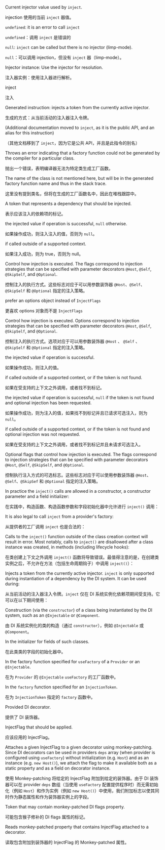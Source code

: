 Current injector value used by `inject`.

injection 使用的当前 `inject` 器值。

`undefined`: it is an error to call `inject`

`undefined`：调用 `inject` 是错误的

`null`: `inject` can be called but there is no injector \(limp-mode\).

`null`：可以调用 injection，但没有 `inject` 器（limp-mode）。

Injector instance: Use the injector for resolution.

注入器实例：使用注入器进行解析。

inject

注入

Generated instruction: injects a token from the currently active injector.

生成的方式：从当前活动的注入器注入令牌。

\(Additional documentation moved to `inject`, as it is the public API, and an alias for this
instruction\)

（其他文档移到了 `inject`，因为它是公共 API，并且是此指令的别名）

Throws an error indicating that a factory function could not be generated by the compiler for a
particular class.

抛出一个错误，表明编译器无法为特定类生成工厂函数。

The name of the class is not mentioned here, but will be in the generated factory function name
and thus in the stack trace.

这里没有提到类名，但将在生成的工厂函数名中，因此在堆栈跟踪中。

A token that represents a dependency that should be injected.

表示应该注入的依赖项的标记。

the injected value if operation is successful, `null` otherwise.

如果操作成功，则注入注入的值，否则为 `null`。

if called outside of a supported context.

如果注入成功，则为 true，否则为 null。

Control how injection is executed. The flags correspond to injection strategies that
    can be specified with parameter decorators `@Host`, `@Self`, `@SkipSelf`, and `@Optional`.

控制注入的执行方式。这些标志对应于可以用参数装饰器 `@Host`、`@Self`、`@SkipSelf` 和
`@Optional` 指定的注入策略。

prefer an options object instead of `InjectFlags`

更喜欢 options 对象而不是 `InjectFlags`

Control how injection is executed. Options correspond to injection strategies
    that can be specified with parameter decorators `@Host`, `@Self`, `@SkipSelf`, and
    `@Optional`.

控制注入的执行方式。选项对应于可以用参数装饰器 `@Host` 、 `@Self` 、 `@SkipSelf` 和 `@Optional` 指定的注入策略。

the injected value if operation is successful.

如果操作成功，则注入的值。

if called outside of a supported context, or if the token is not found.

如果在受支持的上下文之外调用，或者找不到标记。

the injected value if operation is successful,  `null` if the token is not
    found and optional injection has been requested.

如果操作成功，则为注入的值，如果找不到标记并且已请求可选注入，则为 `null`。

if called outside of a supported context, or if the token is not found and optional
    injection was not requested.

如果在受支持的上下文之外调用，或者找不到标记并且未请求可选注入。

Optional flags that control how injection is executed.
The flags correspond to injection strategies that can be specified with
parameter decorators `@Host`, `@Self`, `@SkipSelf`, and `@Optional`.

控制执行注入方式的可选标志。这些标志对应于可以使用参数装饰器 `@Host`、`@Self`、`@SkipSef` 和
`@Optional` 指定的注入策略。

In practice the `inject()` calls are allowed in a constructor, a constructor parameter and a
field initializer:

在实践中，构造函数、构造函数参数和字段初始化器中允许进行 `inject()` 调用：

It is also legal to call `inject` from a provider's factory:

从提供者的工厂调用 `inject` 也是合法的：

Calls to the `inject()` function outside of the class creation context will result in error. Most
notably, calls to `inject()` are disallowed after a class instance was created, in methods
\(including lifecycle hooks\):

在类创建上下文之外调用 `inject()` 函数将导致错误。最值得注意的是，在创建类实例之后，不允许在方法（包括生命周期钩子）中调用 `inject()`）：

Injects a token from the currently active injector.
`inject` is only supported during instantiation of a dependency by the DI system. It can be used
during:

从当前活动的注入器注入令牌。`inject` 仅在 DI 系统实例化依赖项期间受支持。它可以在以下期间使用：

Construction \(via the `constructor`\) of a class being instantiated by the DI system, such
as an `@Injectable` or `@Component`.

由 DI 系统实例化的类的构造（通过 `constructor`），例如 `@Injectable` 或 `@Component`。

In the initializer for fields of such classes.

在此类类的字段的初始化器中。

In the factory function specified for `useFactory` of a `Provider` or an `@Injectable`.

在为 `Provider` 的 `@Injectable` `useFactory` 的工厂函数中。

In the `factory` function specified for an `InjectionToken`.

在为 `InjectionToken` 指定的 `factory` 函数中。

Provided DI decorator.

提供了 DI 装饰器。

InjectFlag that should be applied.

应该应用的 InjectFlag。

Attaches a given InjectFlag to a given decorator using monkey-patching.
Since DI decorators can be used in providers `deps` array \(when provider is configured using
`useFactory`\) without initialization \(e.g. `Host`\) and as an instance \(e.g. `new Host()`\), we
attach the flag to make it available both as a static property and as a field on decorator
instance.

使用 Monkey-patching 将给定的 InjectFlag 附加到给定的装饰器。由于 DI 装饰器可以在 provider `deps`
数组（当使用 `useFactory` 配置提供程序时）而无需初始化（例如 `Host`）和作为实例（例如 `new
Host()`）中使用，我们附加标志以使其同时作为静态属性和作为装饰器实例上的字段。

Token that may contain monkey-patched DI flags property.

可能包含猴子修补的 DI flags 属性的标记。

Reads monkey-patched property that contains InjectFlag attached to a decorator.

读取包含附加到装饰器的 InjectFlag 的 Monkey-patched 属性。